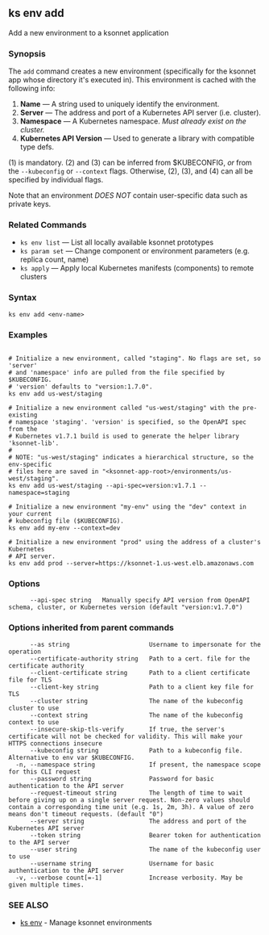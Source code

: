 ## ks env add

Add a new environment to a ksonnet application

### Synopsis



The `add` command creates a new environment (specifically for the ksonnet app
whose directory it's executed in). This environment is cached with the following
info:

1. **Name** — A string used to uniquely identify the environment.
2. **Server** — The address and port of a Kubernetes API server (i.e. cluster).
3. **Namespace**  — A Kubernetes namespace. *Must already exist on the cluster.*
4. **Kubernetes API Version**  — Used to generate a library with compatible type defs.

(1) is mandatory. (2) and (3) can be inferred from $KUBECONFIG, *or* from the
`--kubeconfig` or `--context` flags. Otherwise, (2), (3), and (4) can all be
specified by individual flags.

Note that an environment *DOES NOT* contain user-specific data such as private keys.

### Related Commands

* `ks env list` — List all locally available ksonnet prototypes
* `ks param set` — Change component or environment parameters (e.g. replica count, name)
* `ks apply` — Apply local Kubernetes manifests (components) to remote clusters

### Syntax


```
ks env add <env-name>
```

### Examples

```

# Initialize a new environment, called "staging". No flags are set, so 'server'
# and 'namespace' info are pulled from the file specified by $KUBECONFIG.
# 'version' defaults to "version:1.7.0".
ks env add us-west/staging

# Initialize a new environment called "us-west/staging" with the pre-existing
# namespace 'staging'. 'version' is specified, so the OpenAPI spec from the
# Kubernetes v1.7.1 build is used to generate the helper library 'ksonnet-lib'.
#
# NOTE: "us-west/staging" indicates a hierarchical structure, so the env-specific
# files here are saved in "<ksonnet-app-root>/environments/us-west/staging".
ks env add us-west/staging --api-spec=version:v1.7.1 --namespace=staging

# Initialize a new environment "my-env" using the "dev" context in your current
# kubeconfig file ($KUBECONFIG).
ks env add my-env --context=dev

# Initialize a new environment "prod" using the address of a cluster's Kubernetes
# API server.
ks env add prod --server=https://ksonnet-1.us-west.elb.amazonaws.com
```

### Options

```
      --api-spec string   Manually specify API version from OpenAPI schema, cluster, or Kubernetes version (default "version:v1.7.0")
```

### Options inherited from parent commands

```
      --as string                      Username to impersonate for the operation
      --certificate-authority string   Path to a cert. file for the certificate authority
      --client-certificate string      Path to a client certificate file for TLS
      --client-key string              Path to a client key file for TLS
      --cluster string                 The name of the kubeconfig cluster to use
      --context string                 The name of the kubeconfig context to use
      --insecure-skip-tls-verify       If true, the server's certificate will not be checked for validity. This will make your HTTPS connections insecure
      --kubeconfig string              Path to a kubeconfig file. Alternative to env var $KUBECONFIG.
  -n, --namespace string               If present, the namespace scope for this CLI request
      --password string                Password for basic authentication to the API server
      --request-timeout string         The length of time to wait before giving up on a single server request. Non-zero values should contain a corresponding time unit (e.g. 1s, 2m, 3h). A value of zero means don't timeout requests. (default "0")
      --server string                  The address and port of the Kubernetes API server
      --token string                   Bearer token for authentication to the API server
      --user string                    The name of the kubeconfig user to use
      --username string                Username for basic authentication to the API server
  -v, --verbose count[=-1]             Increase verbosity. May be given multiple times.
```

### SEE ALSO
* [ks env](ks_env.md)	 - Manage ksonnet environments

